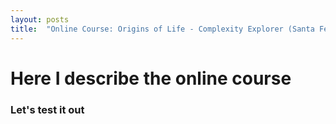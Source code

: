 ```yaml
---
layout: posts
title:  "Online Course: Origins of Life - Complexity Explorer (Santa Fe Institute)"
---
```


# Here I describe the online course
### Let's test it out

